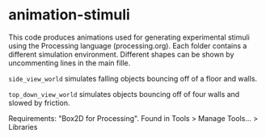 # animation-stimuli
This code produces animations used for generating experimental stimuli using the Processing language (processing.org).  Each folder contains a different simulation environment. Different shapes can be shown by uncommenting lines in the main fille.

`side_view_world` simulates falling objects bouncing off of a floor and walls.

`top_down_view_world` simulates objects bouncing off of four walls and slowed by friction.

Requirements: "Box2D for Processing".  Found in Tools > Manage Tools... > Libraries 
